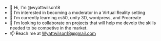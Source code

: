 - 👋 Hi, I’m @wyattwilson18
- 👀 I’m interested in becoming a moderator in a Virtual Reality setting
- 🌱 I’m currently learning cs50, unity 3D, wordpress, and Procreate
- 💞️ I’m looking to collaborate on projects that will help me devolp the skills needed to be competive in the market.
- 📫 Reach me at Wyattwilson18@gmail.com

<!---
wyattwilson18/wyattwilson18 is a ✨ special ✨ repository because its `README.md` (this file) appears on your GitHub profile.
You can click the Preview link to take a look at your changes.
--->
